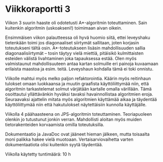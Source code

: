 # Viikkoraportti 3

Viikon 3 suurin haaste oli odotetusti A\*-algoritmin toteuttaminen. Sain kuitenkin algoritmin (uskoakseni!) toimimaan aivan oikein.

Ensimmäisen viikon palautteessa oli hyvä huomio siitä, ettei leveyshaku tietenkään toimi jos diagonaaliset siirtymät sallitaan, joten korjasin toteutukseni tältä osin. A\*-toteutukseen lisäsin mahdollisuuden sallia diagonaalisiirtymät – tosin täytyy vielä miettiä, pitäisikö kulmittaisten esteiden välistä livahtaminen joka tapauksessa estää. Olen myös valmistaunut mahdollisuuteen antaa kartan solmuille eri painoja kuvaamaan erilaista maastoa ja esim. teitä. Leveyshaun kohdalla tämä ei toki onnistu.

Viikolle mahtui myös melko paljon refaktorointia. Käärin myös reitinhaun tulokset omaan luokkaansa ja muutin graafista käyttöliittymää niin, että algoritmin tarkastelemat solmut värjätään kartalle omalla värillään. Tämä osoittautui yllättävänkin hyväksi tavaksi havainnollistaa algoritmien eroja. Seuraavaksi ajattelin mitata myös algoritmien käyttämää aikaa ja täydentää käyttöliittymää niin että hakutulokset näytettäisiin kunnolla käyttäjälle.

Viikolla 4 päähaasteena on JPS-algoritmin toteuttaminen. Teoriapuoleen olenkin jo tutustunut jonkin verran. Mahdollisti aloitan myös muiden tietorakenteiden korvaamista omilla toteutuksilla.

Dokumentaatio ja JavaDoc ovat jääneet hieman jälkeen, mutta toisaalta moni palikka hakee vielä muotoaan. Vertaisarviovaihetta varten dokumentaatiota olisi kuitenkin syytä täydentää.

Viikolla käytetty tuntimäärä: 10 h
